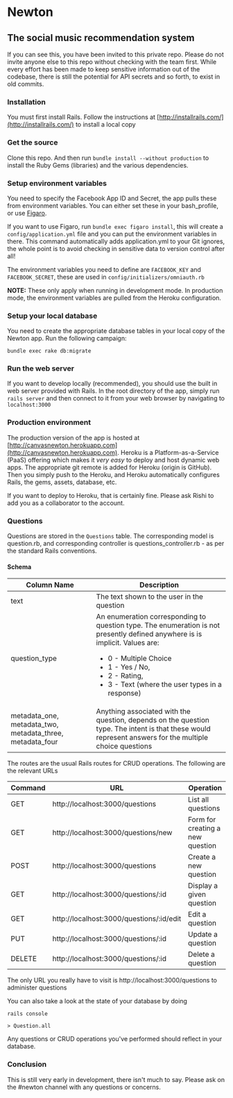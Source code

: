 # Newton
## The social music recommendation system

If you can see this, you have been invited to this private repo.  Please do not invite anyone else to this repo without checking with the team first.  While every effort has been made to keep sensitive information out of the codebase, there is still the potential for API secrets and so forth, to exist in old commits.

### Installation
You must first install Rails.  Follow the instructions at [http://installrails.com/](http://installrails.com/) to install a local copy

### Get the source
Clone this repo.  And then run ```bundle install --without production``` to install the Ruby Gems (libraries) and the various dependencies.

### Setup environment variables
You need to specify the Facebook App ID and Secret, the app pulls these from environment variables.  You can either set these in your bash_profile, or use [Figaro](https://github.com/laserlemon/figaro).

If you want to use Figaro, run ```bundle exec figaro install```, this will create a ```config/application.yml``` file and you can put the environment variables in there.  This command automatically adds application.yml to your Git ignores, the whole point is to avoid checking in sensitive data to version control after all!

The environment variables you need to define are ```FACEBOOK_KEY``` and ```FACEBOOK_SECRET```, these are used in ```config/initializers/omniauth.rb```

**NOTE:** These only apply when running in development mode.  In production mode, the environment variables are pulled from the Heroku configuration.

### Setup your local database
You need to create the appropriate database tables in your local copy of the Newton app.  Run the following campaign:

```bundle exec rake db:migrate```

### Run the web server
If you want to develop locally (recommended), you should use the built in web server provided with Rails.  In the root directory of the app, simply run ```rails server``` and then connect to it from your web browser by navigating to ```localhost:3000```

### Production environment
The production version of the app is hosted at [http://canvasnewton.herokuapp.com](http://canvasnewton.herokuapp.com).  Heroku is a Platform-as-a-Service (PaaS) offering which makes it *very easy* to deploy and host dynamic web apps.  The appropriate git remote is added for Heroku (origin is GitHub).  Then you simply push to the Heroku, and Heroku automatically configures Rails, the gems, assets, database, etc.

If you want to deploy to Heroku, that is certainly fine.  Please ask Rishi to add you as a collaborator to the account.

### Questions

Questions are stored in the ```Questions``` table.  The corresponding model is question.rb, and corresponding controller is questions_controller.rb - as per the standard Rails conventions.

#### Schema

| Column Name | Description |
| -------------- | ----------- |
| text | The text shown to the user in the question |
| question_type | An enumeration corresponding to question type.  The enumeration is not presently defined anywhere is is implicit.  Values are: <ul><li>0 - Multiple Choice <li>1 - Yes / No, <li>2 - Rating, <li>3 - Text (where the user types in a response)</ul>
| metadata_one, metadata_two, metadata_three, metadata_four | Anything associated with the question, depends on the question type.  The intent is that these would represent answers for the multiple choice questions

The routes are the usual Rails routes for CRUD operations.  The following are the relevant URLs

| Command | URL | Operation |
|-----|-----------|-----|
| GET | http://localhost:3000/questions | List all questions |
| GET | http://localhost:3000/questions/new | Form for creating a new question |
| POST | http://localhost:3000/questions | Create a new question |
| GET | http://localhost:3000/questions/:id | Display a given question |
| GET | http://localhost:3000/questions/:id/edit | Edit a question |
| PUT | http://localhost:3000/questions/:id | Update a question |
| DELETE | http://localhost:3000/questions/:id | Delete a question |

The only URL you really have to visit is http://localhost:3000/questions to administer questions

You can also take a look at the state of your database by doing

```
rails console

> Question.all
```

Any questions or CRUD operations you've performed should reflect in your database.

### Conclusion
This is still very early in development, there isn't much to say.  Please ask on the #newton channel with any questions or concerns.
